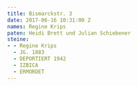 ```yaml
---
title: Bismarckstr. 3
date: 2017-06-16 10:31:00 Z
names: Regine Krips
paten: Heidi Brett und Julian Schiebener
steine:
- - Regine Krips
  - JG. 1883
  - DEPORTIERT 1942
  - IZBICA
  - ERMORDET
---
```


